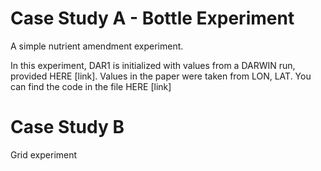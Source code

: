 
# Case Study A - Bottle Experiment 

A simple nutrient amendment experiment. 

In this experiment, DAR1 is initialized with values from a DARWIN run, provided HERE [link]. Values in the paper were taken from LON, LAT. 
You can find the code in the file HERE [link]


# Case Study B 

Grid experiment 